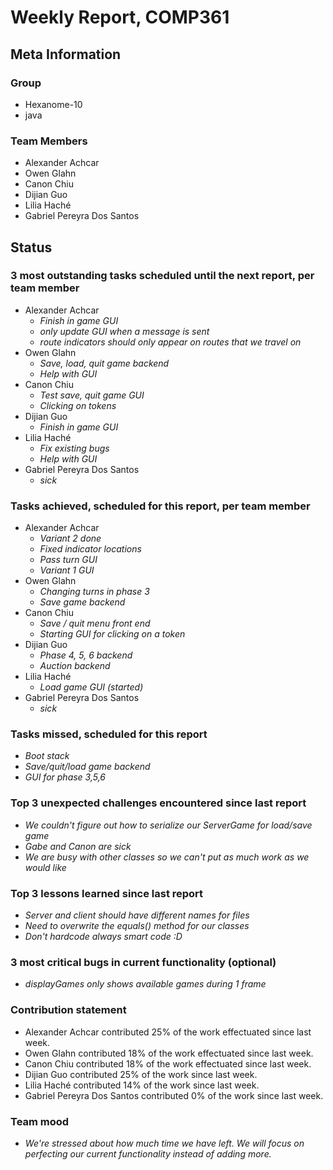 # Weekly Report, COMP361

## Meta Information

### Group

- Hexanome-10
- java

### Team Members

- Alexander Achcar
- Owen Glahn
- Canon Chiu
- Dijian Guo
- Lilia Haché
- Gabriel Pereyra Dos Santos

## Status

### 3 most outstanding tasks scheduled until the next report, per team member

- Alexander Achcar
  - _Finish in game GUI_
  - _only update GUI when a message is sent_
  - _route indicators should only appear on routes that we travel on_
- Owen Glahn
  - _Save, load, quit game backend_
  - _Help with GUI_
- Canon Chiu
  - _Test save, quit game GUI_
  - _Clicking on tokens_
- Dijian Guo
  - _Finish in game GUI_
- Lilia Haché
  - _Fix existing bugs_
  - _Help with GUI_
- Gabriel Pereyra Dos Santos
  - _sick_

### Tasks achieved, scheduled for this report, per team member

- Alexander Achcar
  - _Variant 2 done_
  - _Fixed indicator locations_
  - _Pass turn GUI_
  - _Variant 1 GUI_
- Owen Glahn
  - _Changing turns in phase 3_
  - _Save game backend_
- Canon Chiu
  - _Save / quit menu front end_
  - _Starting GUI for clicking on a token_
- Dijian Guo
  - _Phase 4, 5, 6 backend_
  - _Auction backend_
- Lilia Haché
  - _Load game GUI (started)_
- Gabriel Pereyra Dos Santos
  - _sick_

### Tasks missed, scheduled for this report

- _Boot stack_
- _Save/quit/load game backend_
- _GUI for phase 3,5,6_

### Top 3 unexpected challenges encountered since last report

- _We couldn't figure out how to serialize our ServerGame for load/save game_
- _Gabe and Canon are sick_
- _We are busy with other classes so we can't put as much work as we would like_

### Top 3 lessons learned since last report

- _Server and client should have different names for files_
- _Need to overwrite the equals() method for our classes_
- _Don't hardcode always smart code :D_

### 3 most critical bugs in current functionality (optional)

- _displayGames only shows available games during 1 frame_

### Contribution statement

- Alexander Achcar contributed 25% of the work effectuated since last week.
- Owen Glahn contributed 18% of the work effectuated since last week.
- Canon Chiu contributed 18% of the work effectuated since last week.
- Dijian Guo contributed 25% of the work since last week.
- Lilia Haché contributed 14% of the work since last week.
- Gabriel Pereyra Dos Santos contributed 0% of the work since last week.

### Team mood

- _We're stressed about how much time we have left. We will focus on perfecting our current functionality instead of adding more._
